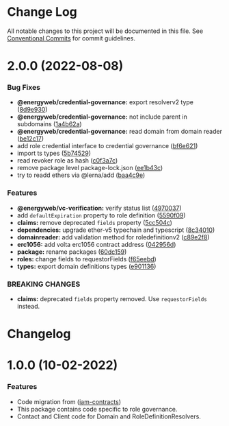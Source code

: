 # Change Log

All notable changes to this project will be documented in this file.
See [Conventional Commits](https://conventionalcommits.org) for commit guidelines.

# 2.0.0 (2022-08-08)


### Bug Fixes

* **@energyweb/credential-governance:** export resolverv2 type ([8d9e930](https://github.com/energywebfoundation/iam-roles/commit/8d9e9302788536509e9723d6fc6f71824d193724))
* **@energyweb/credential-governance:** not include parent in subdomains ([1a4b62a](https://github.com/energywebfoundation/iam-roles/commit/1a4b62a05cda94d4b2607a31f11a7b8563c20d40))
* **@energyweb/credential-governance:** read domain from domain reader ([be12c17](https://github.com/energywebfoundation/iam-roles/commit/be12c178fb3301a038cd89d18e32a7966684b974))
* add role credential interface to credential governance ([bf6e621](https://github.com/energywebfoundation/iam-roles/commit/bf6e621182f882765f5bcd69c5b9c81e2389a932))
* import ts types ([5b74529](https://github.com/energywebfoundation/iam-roles/commit/5b74529e0ece38c7f85c3b0830a6a0c7ea63281b))
* read revoker role as hash ([c0f3a7c](https://github.com/energywebfoundation/iam-roles/commit/c0f3a7c4889b23dade12764dc7761eb616c96e9b))
* remove package level package-lock.json ([ee1b43c](https://github.com/energywebfoundation/iam-roles/commit/ee1b43c04e8c8fff56f7a62802dd54ecfd28738b))
* try to readd ethers via @lerna/add ([baa4c9e](https://github.com/energywebfoundation/iam-roles/commit/baa4c9e5a96d502703675bd7718fa40d39838c98))


### Features

* **@energyweb/vc-verification:** verify status list ([4970037](https://github.com/energywebfoundation/iam-roles/commit/497003799e4a03531d9fb8e7c2715e034dee9b08))
* add `defaultExpiration` property to role definition ([5590f09](https://github.com/energywebfoundation/iam-roles/commit/5590f09656ef3549a5a705f75a1be559db53ba97))
* **claims:** remove deprecated `fields` property ([5cc504c](https://github.com/energywebfoundation/iam-roles/commit/5cc504ccbcfaad7c1ec3761343376bf46f7cee82))
* **dependencies:** upgrade ether-v5 typechain and typescript ([8c34010](https://github.com/energywebfoundation/iam-roles/commit/8c340109236221acf51148d99278b4d5a5fd5af3))
* **domainreader:** add validation method for roledefinitionv2 ([c89e2f8](https://github.com/energywebfoundation/iam-roles/commit/c89e2f897522dda2dde66cabb49a6de88ba17a49))
* **erc1056:** add volta erc1056 contract address ([042956d](https://github.com/energywebfoundation/iam-roles/commit/042956d2fd0b9e5e515a510d86d6484750ce43a7))
* **package:** rename packages ([60dc159](https://github.com/energywebfoundation/iam-roles/commit/60dc159f84f27b2ca933c0fbabe1d6890e15dc7b))
* **roles:** change fields to requestorFields ([f65eebd](https://github.com/energywebfoundation/iam-roles/commit/f65eebd4577389ee939c80d056351deb80e45f16))
* **types:** export domain definitions types ([e901136](https://github.com/energywebfoundation/iam-roles/commit/e9011364ac1311e5a48321b0ab8cf20f4c89aeb0))


### BREAKING CHANGES

* **claims:** deprecated `fields` property removed. Use `requestorFields` instead.





# Changelog

# 1.0.0 (10-02-2022)

### Features

* Code migration from ([iam-contracts](https://github.com/energywebfoundation/iam-contracts))
* This package contains code specific to role governance. 
* Contact and Client code for Domain and RoleDefinitionResolvers.
